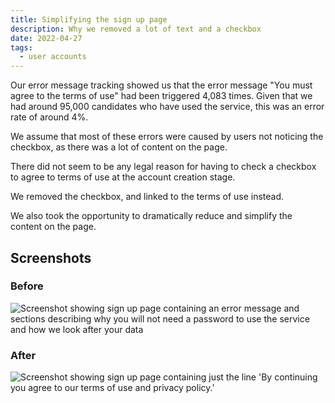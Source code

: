 ```yaml
---
title: Simplifying the sign up page
description: Why we removed a lot of text and a checkbox
date: 2022-04-27
tags:
  - user accounts
---
```


Our error message tracking showed us that the error message "You must agree to the terms of use" had been triggered 4,083 times. Given that we had around 95,000 candidates who have used the service, this was an error rate of around 4%.

We assume that most of these errors were caused by users not noticing the checkbox, as there was a lot of content on the page.

There did not seem to be any legal reason for having to check a checkbox to agree to terms of use at the account creation stage.

We removed the checkbox, and linked to the terms of use instead.

We also took the opportunity to dramatically reduce and simplify the content on the page.

## Screenshots

### Before

![Screenshot showing sign up page containing an error message and sections describing why you will not need a password to use the service and how we look after your data](sign-up-before-error.png "Previous sign up page")

### After

![Screenshot showing sign up page containing just the line 'By continuing you agree to our terms of use and privacy policy.'](sign-up.png "New sign up page")

